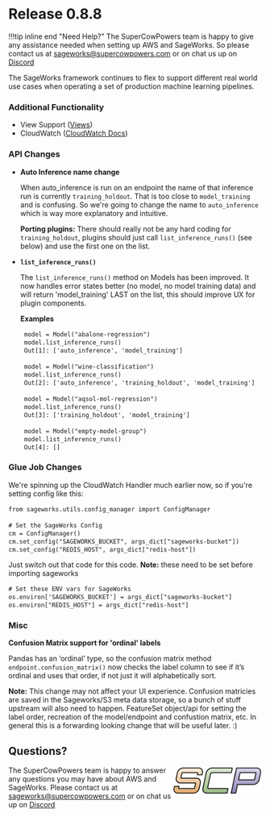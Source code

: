 # Release 0.8.8

!!!tip inline end "Need Help?"
    The SuperCowPowers team is happy to give any assistance needed when setting up AWS and SageWorks. So please contact us at [sageworks@supercowpowers.com](mailto:sageworks@supercowpowers.com) or on chat us up on [Discord](https://discord.gg/WHAJuz8sw8) 

The SageWorks framework continues to flex to support different real world use cases when operating a set of production machine learning pipelines.

### Additional Functionality
- View Support ([Views](../../api_classes/views.md))
- CloudWatch ([CloudWatch Docs](../../cloudwatch/index.md))

### API Changes
- **Auto Inference name change**

    When auto_inference is run on an endpoint the name of that inference run is currently `training_holdout`. That is too close to `model_training` and is confusing. So we're going to change the name to `auto_inference` which is way more explanatory and intuitive.
    
    **Porting plugins:** There should really not be any hard coding for `training_holdout`, plugins should just call `list_inference_runs()` (see below) and use the first one on the list.
    
- **`list_inference_runs()`**
    
    The `list_inference_runs()` method on Models has been improved. It now handles error states better (no model, no model training data) and will return 'model_training' LAST on the list, this should improve UX for plugin components.
    
   **Examples**
   
   ```
	model = Model("abalone-regression")
	model.list_inference_runs()
	Out[1]: ['auto_inference', 'model_training']
	
	model = Model("wine-classification")
	model.list_inference_runs()
	Out[2]: ['auto_inference', 'training_holdout', 'model_training']
	
	model = Model("aqsol-mol-regression")
    model.list_inference_runs()
	Out[3]: ['training_holdout', 'model_training']
	
	model = Model("empty-model-group")
	model.list_inference_runs()
	Out[4]: []
   ```

### Glue Job Changes
We're spinning up the CloudWatch Handler much earlier now, so if you're setting config like this:

```
from sageworks.utils.config_manager import ConfigManager

# Set the SageWorks Config
cm = ConfigManager()
cm.set_config("SAGEWORKS_BUCKET", args_dict["sageworks-bucket"])
cm.set_config("REDIS_HOST", args_dict["redis-host"])
```

Just switch out that code for this code. **Note:** these need to be set before importing sageworks

```
# Set these ENV vars for SageWorks 
os.environ['SAGEWORKS_BUCKET'] = args_dict["sageworks-bucket"]
os.environ["REDIS_HOST"] = args_dict["redis-host"]
```


### Misc
**Confusion Matrix support for 'ordinal' labels**

Pandas has an ‘ordinal’ type, so the confusion matrix method `endpoint.confusion_matrix()` now checks the label column to see if it’s ordinal and uses that order, if not just it will alphabetically sort. 

**Note:** This change may not affect your UI experience. Confusion matricies are saved in the Sageworks/S3 meta data storage, so a bunch of stuff upstream will also need to happen. FeatureSet object/api for setting the label order, recreation of the model/endpoint and confustion matrix, etc. In general this is a forwarding looking change that will be useful later. :)
    
## Questions?
<img align="right" src="../../../images/scp.png" width="180">

The SuperCowPowers team is happy to answer any questions you may have about AWS and SageWorks. Please contact us at [sageworks@supercowpowers.com](mailto:sageworks@supercowpowers.com) or on chat us up on [Discord](https://discord.gg/WHAJuz8sw8) 


